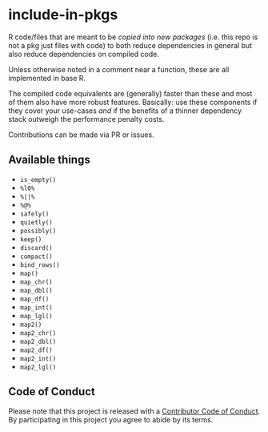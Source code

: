 
<!-- README.md is generated from README.Rmd. Please edit that file -->

# include-in-pkgs

R code/files that are meant to be *copied into new packages* (i.e. this
repo is not a pkg just files with code) to both reduce dependencies in
general but also reduce dependencies on compiled code.

Unless otherwise noted in a comment near a function, these are all
implemented in base R.

The compiled code equivalents are (generally) faster than these and most
of them also have more robust features. Basically: use these components
if they cover your use-cases *and* if the benefits of a thinner
dependency stack outweigh the performance penalty costs.

Contributions can be made via PR or issues.

## Available things

  - `is_empty()`
  - `%l0%`
  - `%||%`
  - `%@%`
  - `safely()`
  - `quietly()`
  - `possibly()`
  - `keep()`
  - `discard()`
  - `compact()`
  - `bind_rows()`
  - `map()`
  - `map_chr()`
  - `map_dbl()`
  - `map_df()`
  - `map_int()`
  - `map_lgl()`
  - `map2()`
  - `map2_chr()`
  - `map2_dbl()`
  - `map2_df()`
  - `map2_int()`
  - `map2_lgl()`

## Code of Conduct

Please note that this project is released with a [Contributor Code of
Conduct](CODE_OF_CONDUCT.md). By participating in this project you agree
to abide by its terms.
